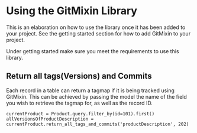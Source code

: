 # Using the GitMixin Library

This is an elaboration on how to use the library once it has been added to your project. See the getting started section for how to add GitMixin to your project.

Under getting started make sure you meet the requirements to use this library.

## Return all tags(Versions) and Commits

Each record in a table can return a tagmap if it is being tracked using GitMixin. This can be achieved by passing the model the name of the field you wish to retrieve the tagmap for, as well as the record ID.

```
currentProduct = Product.query.filter_by(id=101).first()
allVersionsOfProductDescription = currentProduct.return_all_tags_and_commits('productDescription', 202)
```
